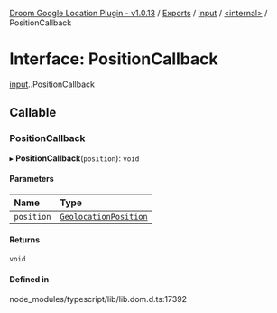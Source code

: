 [Droom Google Location Plugin - v1.0.13](../README.md) / [Exports](../modules.md) / [input](../modules/input.md) / [<internal\>](../modules/input._internal_.md) / PositionCallback

# Interface: PositionCallback

[input](../modules/input.md).[<internal>](../modules/input._internal_.md).PositionCallback

## Callable

### PositionCallback

▸ **PositionCallback**(`position`): `void`

#### Parameters

| Name | Type |
| :------ | :------ |
| `position` | [`GeolocationPosition`](../modules/input._internal_.md#geolocationposition) |

#### Returns

`void`

#### Defined in

node_modules/typescript/lib/lib.dom.d.ts:17392
